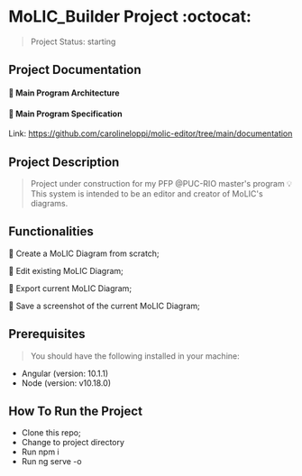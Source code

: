 # MoLIC_Builder Project :octocat:

> Project Status: starting

## Project Documentation

#### :page_facing_up: Main Program Architecture
#### :page_facing_up: Main Program Specification

Link: https://github.com/carolineloppi/molic-editor/tree/main/documentation
## Project Description

> Project under construction for my PFP @PUC-RIO master's program :bulb:
> This system is intended to be an editor and creator of MoLIC's diagrams.

## Functionalities

:speech_balloon: Create a MoLIC Diagram from scratch;

:speech_balloon: Edit existing MoLIC Diagram;

:speech_balloon: Export current MoLIC Diagram;

:speech_balloon: Save a screenshot of the current MoLIC Diagram;

## Prerequisites
> You should have the following installed in your machine:
 - Angular (version: 10.1.1)
 - Node (version: v10.18.0)


## How To Run the Project

 - Clone this repo;
 - Change to project directory
  - Run npm i
 - Run ng serve -o
